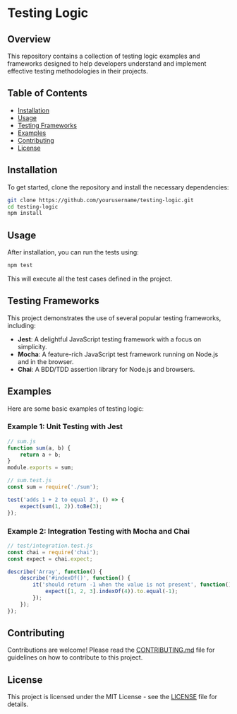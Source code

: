 # Testing Logic

## Overview

This repository contains a collection of testing logic examples and frameworks designed to help developers understand and implement effective testing methodologies in their projects.

## Table of Contents

- [Installation](#installation)
- [Usage](#usage)
- [Testing Frameworks](#testing-frameworks)
- [Examples](#examples)
- [Contributing](#contributing)
- [License](#license)

## Installation

To get started, clone the repository and install the necessary dependencies:

```bash
git clone https://github.com/yourusername/testing-logic.git
cd testing-logic
npm install
```

## Usage

After installation, you can run the tests using:

```bash
npm test
```

This will execute all the test cases defined in the project.

## Testing Frameworks

This project demonstrates the use of several popular testing frameworks, including:

- **Jest**: A delightful JavaScript testing framework with a focus on simplicity.
- **Mocha**: A feature-rich JavaScript test framework running on Node.js and in the browser.
- **Chai**: A BDD/TDD assertion library for Node.js and browsers.

## Examples

Here are some basic examples of testing logic:

### Example 1: Unit Testing with Jest

```javascript
// sum.js
function sum(a, b) {
    return a + b;
}
module.exports = sum;

// sum.test.js
const sum = require('./sum');

test('adds 1 + 2 to equal 3', () => {
    expect(sum(1, 2)).toBe(3);
});
```

### Example 2: Integration Testing with Mocha and Chai

```javascript
// test/integration.test.js
const chai = require('chai');
const expect = chai.expect;

describe('Array', function() {
    describe('#indexOf()', function() {
        it('should return -1 when the value is not present', function() {
            expect([1, 2, 3].indexOf(4)).to.equal(-1);
        });
    });
});
```

## Contributing

Contributions are welcome! Please read the [CONTRIBUTING.md](CONTRIBUTING.md) file for guidelines on how to contribute to this project.

## License

This project is licensed under the MIT License - see the [LICENSE](LICENSE) file for details.

